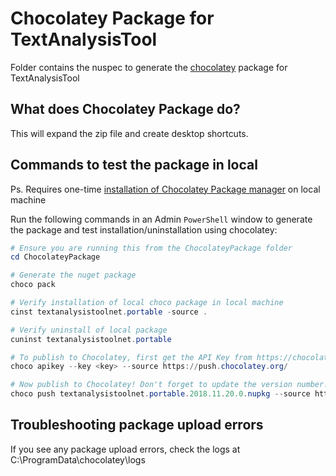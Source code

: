# Chocolatey Package for TextAnalysisTool

Folder contains the nuspec to generate the [chocolatey](https://chocolatey.org/) package for TextAnalysisTool

## What does Chocolatey Package do?

This will expand the zip file and create desktop shortcuts.

## Commands to test the package in local

Ps. Requires one-time [installation of Chocolatey Package manager](https://chocolatey.org/install) on local machine

Run the following commands in an Admin `PowerShell` window to generate the package and test installation/uninstallation using chocolatey:

```powershell
# Ensure you are running this from the ChocolateyPackage folder
cd ChocolateyPackage

# Generate the nuget package
choco pack

# Verify installation of local choco package in local machine
cinst textanalysistoolnet.portable -source .

# Verify uninstall of local package
cuninst textanalysistoolnet.portable

# To publish to Chocolatey, first get the API Key from https://chocolatey.org/account and set it in local
choco apikey --key <key> --source https://push.chocolatey.org/

# Now publish to Chocolatey! Don't forget to update the version number!
choco push textanalysistoolnet.portable.2018.11.20.0.nupkg --source https://push.chocolatey.org/
```

## Troubleshooting package upload errors

If you see any package upload errors, check the logs at C:\ProgramData\chocolatey\logs